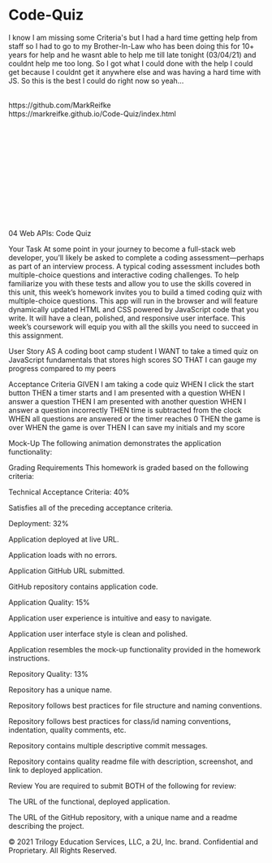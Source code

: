 # Code-Quiz
<p>I know I am missing some Criteria's but I had a hard time getting help from staff so I had to go to my Brother-In-Law who has been doing this for 10+ years for help and he wasnt able to help me till late tonight (03/04/21) and couldnt help me too long. So I got what I could done with the help I could get because I couldnt get it anywhere else and was having a hard time with JS. So this is the best I could do right now so yeah...
</p> 
<br>
https://github.com/MarkReifke

<br>
https://markreifke.github.io/Code-Quiz/index.html
<br>
<br>
<br>
<br>
<br>
<br>
<br>
<br>
<br>
<br>
<br>
<br>
<br>

04 Web APIs: Code Quiz

Your Task
At some point in your journey to become a full-stack web developer, you’ll likely be asked to complete a coding assessment—perhaps as part of an interview process. A typical coding assessment includes both multiple-choice questions and interactive coding challenges.
To help familiarize you with these tests and allow you to use the skills covered in this unit, this week’s homework invites you to build a timed coding quiz with multiple-choice questions. This app will run in the browser and will feature dynamically updated HTML and CSS powered by JavaScript code that you write. It will have a clean, polished, and responsive user interface.
This week’s coursework will equip you with all the skills you need to succeed in this assignment.

User Story
AS A coding boot camp student
I WANT to take a timed quiz on JavaScript fundamentals that stores high scores
SO THAT I can gauge my progress compared to my peers

Acceptance Criteria
GIVEN I am taking a code quiz
WHEN I click the start button
THEN a timer starts and I am presented with a question
WHEN I answer a question
THEN I am presented with another question
WHEN I answer a question incorrectly
THEN time is subtracted from the clock
WHEN all questions are answered or the timer reaches 0
THEN the game is over
WHEN the game is over
THEN I can save my initials and my score

Mock-Up
The following animation demonstrates the application functionality:


Grading Requirements
This homework is graded based on the following criteria:

Technical Acceptance Criteria: 40%

Satisfies all of the preceding acceptance criteria.


Deployment: 32%


Application deployed at live URL.


Application loads with no errors.


Application GitHub URL submitted.


GitHub repository contains application code.



Application Quality: 15%


Application user experience is intuitive and easy to navigate.


Application user interface style is clean and polished.


Application resembles the mock-up functionality provided in the homework instructions.



Repository Quality: 13%


Repository has a unique name.


Repository follows best practices for file structure and naming conventions.


Repository follows best practices for class/id naming conventions, indentation, quality comments, etc.


Repository contains multiple descriptive commit messages.


Repository contains quality readme file with description, screenshot, and link to deployed application.



Review
You are required to submit BOTH of the following for review:


The URL of the functional, deployed application.


The URL of the GitHub repository, with a unique name and a readme describing the project.



© 2021 Trilogy Education Services, LLC, a 2U, Inc. brand. Confidential and Proprietary. All Rights Reserved.